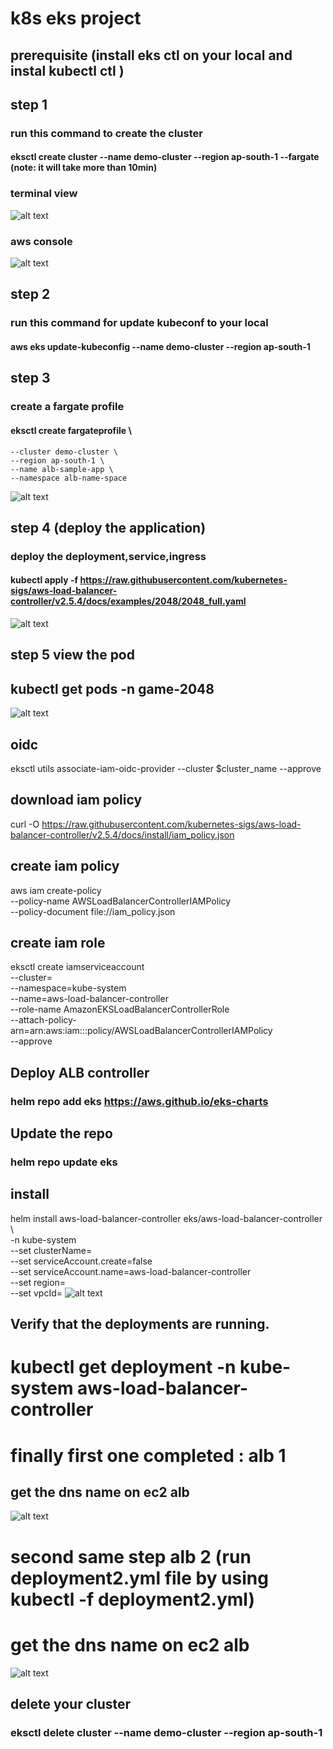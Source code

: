 # k8s eks project 
## prerequisite  (install eks ctl on your local and instal kubectl ctl )

## step 1

### run this command to create the cluster 

#### eksctl create cluster --name demo-cluster --region ap-south-1 --fargate (note: it will take more than 10min)
### terminal view
![alt text](image.png)

### aws console
![alt text](image-1.png)

## step 2

### run this command for update kubeconf to your local

#### aws eks update-kubeconfig --name demo-cluster --region ap-south-1


## step 3 

### create a fargate profile 

#### eksctl create fargateprofile \
    --cluster demo-cluster \
    --region ap-south-1 \
    --name alb-sample-app \
    --namespace alb-name-space
![alt text](image-2.png)


## step 4 (deploy the application)

### deploy the deployment,service,ingress

#### kubectl apply -f https://raw.githubusercontent.com/kubernetes-sigs/aws-load-balancer-controller/v2.5.4/docs/examples/2048/2048_full.yaml

![alt text](image-3.png)


## step 5 view the pod

##   kubectl get pods -n game-2048

![alt text](image-4.png)


## oidc

eksctl utils associate-iam-oidc-provider --cluster $cluster_name --approve


## download iam policy 

curl -O https://raw.githubusercontent.com/kubernetes-sigs/aws-load-balancer-controller/v2.5.4/docs/install/iam_policy.json

## create iam policy 

aws iam create-policy \
    --policy-name AWSLoadBalancerControllerIAMPolicy \
    --policy-document file://iam_policy.json


## create iam role

eksctl create iamserviceaccount \
  --cluster=<your-cluster-name> \
  --namespace=kube-system \
  --name=aws-load-balancer-controller \
  --role-name AmazonEKSLoadBalancerControllerRole \
  --attach-policy-arn=arn:aws:iam::<your-aws-account-id>:policy/AWSLoadBalancerControllerIAMPolicy \
  --approve


## Deploy ALB controller

### helm repo add eks https://aws.github.io/eks-charts

## Update the repo

### helm repo update eks



## install 

helm install aws-load-balancer-controller eks/aws-load-balancer-controller \            
  -n kube-system \
  --set clusterName=<your-cluster-name> \
  --set serviceAccount.create=false \
  --set serviceAccount.name=aws-load-balancer-controller \
  --set region=<region> \
  --set vpcId=<your-vpc-id>
![alt text](image-6.png)


## Verify that the deployments are running.

# kubectl get deployment -n kube-system aws-load-balancer-controller




# finally first one completed : alb 1
## get the dns name on ec2 alb 
![alt text](image-5.png)





# second same step alb 2  (run deployment2.yml file by using kubectl -f deployment2.yml)
# get the dns name on ec2 alb
![alt text](image-7.png)





## delete your cluster

### eksctl delete cluster --name demo-cluster --region ap-south-1

